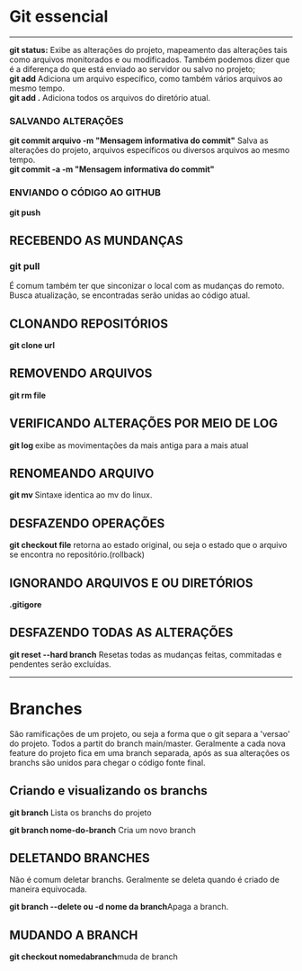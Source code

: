 <h1>Git essencial</h1>
<hr>
<b>git status:</b> Exibe as alterações do projeto, mapeamento das alterações tais como arquivos monitorados e ou modificados. Também podemos dizer que é a diferença do que está enviado ao servidor ou salvo no projeto;
<br>
<b>git add</b> Adiciona um arquivo  específico, como também vários arquivos ao mesmo tempo.<br>
<b>git add .</b> Adiciona todos os arquivos do diretório atual.<br>
<h3>SALVANDO ALTERAÇÕES</h3>
<b>git commit arquivo -m "Mensagem informativa do commit"</b>  Salva as alterações do projeto, arquivos específicos ou diversos arquivos ao mesmo tempo.<br>
<b>git commit -a -m "Mensagem informativa do commit"</b>
<h3>ENVIANDO O CÓDIGO AO GITHUB</h3>
<b>git push</b> 
<h2>RECEBENDO AS MUNDANÇAS</H2>
<h3>git pull</h3>É comum também ter que sinconizar o local com as mudanças do remoto. Busca atualização, se encontradas serão unidas ao código atual.
<h2>CLONANDO REPOSITÓRIOS</H2>
<b>git clone url</b>
<h2>REMOVENDO ARQUIVOS</H2>
<b>git rm file</b>
<h2>VERIFICANDO ALTERAÇÕES POR MEIO DE LOG</H2>
<b> git log </b> exibe as movimentações da mais antiga para a mais atual
<h2>RENOMEANDO ARQUIVO</H2>
<b>git mv </b> Sintaxe identica ao mv do linux.
<h2>DESFAZENDO OPERAÇÕES</h2>
<b>git checkout file</b> retorna ao estado original, ou seja o estado que o arquivo se encontra no repositório.(rollback)
<h2>IGNORANDO ARQUIVOS E OU DIRETÓRIOS</h2>
<b>.gitigore</b>
<h2>DESFAZENDO TODAS AS ALTERAÇÕES</h2>
<b>git reset --hard branch</b> Resetas todas as mudanças feitas, commitadas e pendentes serão excluídas.
<hr>
<h1>Branches</h1>
<p>São ramificações de um projeto, ou seja a forma que o git separa a 'versao' do projeto. Todos a partit do branch main/master. Geralmente a cada nova feature do projeto fica em uma branch separada, após as sua alterações os branchs são unidos para chegar o código fonte final.</p>
<h2>Criando e visualizando os branchs</h2>
<p><b>git branch</b> Lista os branchs do projeto</p>
<p><b>git branch nome-do-branch</b> Cria um novo branch</p>
<h2>DELETANDO BRANCHES</h2>
<p>Não é comum deletar branchs. Geralmente se deleta quando é criado de maneira equivocada.</p>
<p><b>git branch --delete ou -d nome da branch</b>Apaga a branch.</p>
<h2>MUDANDO A BRANCH</h2>
<p><b>git checkout nomedabranch</b>muda de branch</p>